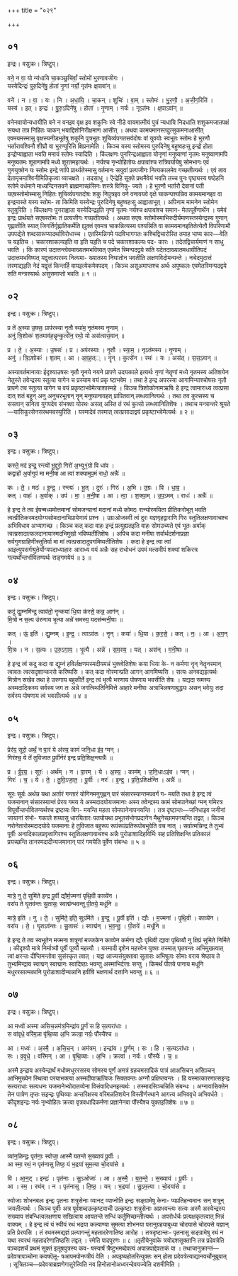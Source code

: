 +++
title = "०२९"

+++


## ०१
इन्द्रः। वसुक्रः। त्रिष्टुप्।

वने॒ न वा॒ यो न्य॑धायि चा॒कञ्छुचि॑र्वां॒ स्तोमो॑ भुरणावजीगः ।  
यस्येदिन्द्रः॑ पुरु॒दिने॑षु॒ होता॑ नृ॒णां नर्यो॒ नृत॑मः क्ष॒पावा॑न् ॥

वने॑ । न । वा॒ । यः । नि । अ॒धा॒यि॒ । चा॒कन् । शुचिः॑ । वा॒म् । स्तोमः॑ । भु॒र॒णौ॒ । अ॒जी॒ग॒रिति॑ ।  
यस्य॑ । इत् । इन्द्रः॑ । पु॒रु॒ऽदिने॑षु । होता॑ । नृ॒णाम् । नर्यः॑ । नृऽत॑मः । क्ष॒पाऽवा॑न् ॥

वनेनवायोन्यधायीति वने न वनइव वृक्ष इव शकुनिः स्वे नीडे वायमात्मीयं पुत्रं न्यधायि निदधाति शशुकमजातपक्षं सयथा तत्र निहितः चाकन् भयाद्दिशोनिरीक्षमाण आसीत् । अथवा कामयमानस्तदुत्सुकमनाआसीत् एवमयमस्मासु वृक्षस्यनीडभूतेषु शकुनि पुत्रभूतः शुचिर्व्यपगतसर्वदोषः वां युवयोः स्वभूतः स्तोमः हे भुरणौ भर्तारावश्विनौ शीघ्रौ वा भुरण्युरिति क्षिप्रनामेति । किञ्च यस्य स्तोमस्य पुरुदिनेषु बहुष्वहःसु इन्द्रो होता इन्द्रोप्याह्वाता भवति ममायं स्तोमः स्यादिति । किंलक्षणः पुनरिन्द्रआह्वाता योनृणां मनुष्याणां नृतमः मनुष्याणामपि मनुष्यतमः शूराणामपि मध्ये शूरतमइत्यर्थः । नर्यश्च नृभ्योहितोयः क्षपावांश्च रात्रिपर्यायेषु सोमभागः एवं गुणयुक्तेन यः स्तोमः इन्द्रे णापि प्रार्थ्यतेस्मासु वर्तमानः सयुवां प्रत्यजीगः नित्यकालमेव गच्छतीत्यर्थः । एवं ताव देतामृचमाश्विनीमितिकृत्वा व्याचक्षते । तदसाधु । ऎन्द्रेहि सूक्ते प्रथमैवेयं भवति तच्च पुनः पृष्ठ्यस्य षष्ठेहनि स्तोमे वर्धमाने माध्यन्दिनसवने ब्राह्मणाच्छंसिनः शस्त्रे विनियु- ज्यते । हे भुरणौ भर्तारौ देवानां पती यएषस्तोमोस्मासु निहितः शुचिर्व्यपगतदोषः शकु निपुत्रइव वने वनावयवे वृक्षे चाकन्पश्यन्निव कामयमानइव वा इन्द्रमास्ते यस्य स्तोम- ता किमिति यस्येन्द्रः पुरुदिनेषु बहुष्वहःसु आह्वाताभूत् । अपिनाम मामनेन स्तोमेन स्तुयुरिति । किंलक्षणः पुनराह्वाता यस्येदिन्द्रइति नृणां नृतमः नर्यश्च क्षपावांश्च समान- मेतत्पूर्वेणार्थेन । यमेवं इन्द्रः प्रार्थयते सएषस्तोमः तं प्रत्यजीगः गच्छतीत्यर्थः । अथवा सएषः स्तोमोस्माभिरुदीर्यमाणस्तस्येन्द्रस्य गुणान् गृह्णातीति स्यात् जिगर्तिर्गृह्णातिकर्मेति ह्युक्तं एवमत्र चाकन्नित्यस्य पश्यन्निति वा कामयमानइतितेत्येतौ विपरिणामौ उपपद्येते शब्दसारूप्यादर्थाविरोधाच्च । एतस्मिन्निगमे पदविभागगतः कश्चिद्विचारोस्ति तमाह भाष्य कारः—वेति च यइतिच । चकारशाकल्यइति वा इति यइति च पदे चकारशाकल्यः पद- कारः । तदेतद्विचार्यमाणं न साधु भवति । किं कारणं उदात्तन्त्वेवमाख्यतमभविष्यत् एवमेत स्मिन्पदद्वये सति यदेतदाख्यातमधायीतिपदं उदात्तमभविष्यत् यद्वृत्तात्परस्य नित्यमा- ख्यातस्य निघातोन भवतीति लक्षणविदोमन्यन्ते । नचेदमुदात्तं तस्माद्यइति नेदं यद्वृत्तं किन्तर्हि वायइत्येकमेवपदम् । किञ्च असुअमाप्तश्च अर्थः अपुष्कलः एवमेतस्मिन्पदद्वये सति मन्त्रस्यार्थः असुसमाप्तो भवति ॥ १ ॥

## ०२
इन्द्रः। वसुक्रः। त्रिष्टुप्।

प्र ते॑ अ॒स्या उ॒षसः॒ प्राप॑रस्या नृ॒तौ स्या॑म॒ नृत॑मस्य नृ॒णाम् ।  
अनु॑ त्रि॒शोकः॑ श॒तमाव॑ह॒न्नॄन्कुत्से॑न॒ रथो॒ यो अस॑त्सस॒वान् ॥

प्र । ते॒ । अ॒स्याः । उ॒षसः॑ । प्र । अप॑रस्याः । नृ॒तौ । स्या॒म॒ । नृऽत॑मस्य । नृ॒णाम् ।  
अनु॑ । त्रि॒ऽशोकः॑ । श॒तम् । आ । अ॒व॒ह॒त्् । नॄन् । कुत्से॑न । रथः॑ । यः । अस॑त् । स॒स॒ऽवान् ॥

अस्यावर्तमानायाः ईदृश्याउषसः नृतौ नॄनये नयने प्रापणे उदयकाले इत्यर्थः नृणां नेतॄणां मध्ये नृतमस्य अतिशयेन नेतुस्ते तवेन्द्रस्य स्तुत्या यागेन च प्रस्याम वयं प्रकृ ष्टाभवेम । तथा हे इन्द्र अपरस्या आगामिन्याश्चोषसः नृतौ प्रापणे तव स्तुत्या यागेन च वयं प्रकृष्टाभवेमेत्याशास्महे । किञ्च त्रिशोकोनामऋषिः हे इन्द्र त्वामाराध्य त्वत्प्रसा दात् शतं बहून् अनु अनुचरभूतान् नॄन् मनुष्यानावहत् प्रापितवान् लब्धवानित्यर्थः । तथा तव कुत्सस्य च ससवान् सनिता युगपदेव संभक्ता योरथः असत् अस्ति तं रथं कुत्सो लब्धवानितिशॆषः । तथाच मन्त्रान्तरे श्रूयते—यासिकुत्सेनसरथमवस्युरिति । यस्मादेवं तस्मात् त्वत्प्रसादाद्वयं प्रकृष्टाभवेमेत्यर्थः ॥ २ ॥

## ०३
इन्द्रः। वसुक्रः। त्रिष्टुप्।

कस्ते॒ मद॑ इन्द्र॒ रन्त्यो॑ भू॒द्दुरो॒ गिरो॑ अ॒भ्यु१॒॑ग्रो वि धा॑व ।  
कद्वाहो॑ अ॒र्वागुप॑ मा मनी॒षा आ त्वा॑ शक्यामुप॒मं राधो॒ अन्नैः॑ ॥

कः । ते॒ । मदः॑ । इ॒न्द्र॒ । रन्त्यः॑ । भू॒त् । दुरः॑ । गिरः॑ । अ॒भि । उ॒ग्रः । वि । धा॒व॒ ।  
कत् । वाहः॑ । अ॒र्वाक् । उप॑ । मा॒ । म॒नी॒षा । आ । त्वा॒ । श॒क्या॒म् । उ॒प॒ऽमम् । राधः॑ । अन्नैः॑ ॥

हे इन्द्र ते तव ईषन्मध्यमोत्तमानां सोमजन्यानां मदानां मध्ये कोमदः रत्न्योरमयिता प्रीतिकरोभूत् भवति त्वत्प्रीतिकरमदयोग्यसोमदानाभिप्रायेणायं प्रश्नः । उग्रःओजस्वी त्वं दुरः यज्ञगृहद्वाराणि गिरः स्तुतिलक्षणावाचश्च अभिविधाव अभ्यागच्छ । किञ्च कत् कदा वाहः इन्द्रं प्रत्युह्यतइति वाहः सोमउच्यते एवं भूतः अर्वाक् त्वत्प्रसादात्फलदानायास्मदभिमुखो भविष्यतीतिशॆषः । अपिच कदा मनीषा सर्वार्थदर्शनाप्रज्ञा सर्वगुणग्राहिणीस्तुतिर्वा मा मां त्वत्प्रसादादुपगमिष्यतीतिशेषः । कदा हे इन्द्र त्वा त्वां आइत्युपसर्गश्रुतेर्योग्यपदाध्याहारः आराध्य वयं अन्नैः सह राधोधनं उपमं मत्समीपं शक्यां शकिरत्र गत्यर्थोन्तर्भावितण्यर्थः सङ्गमयेयं ॥ ३ ॥

## ०४
इन्द्रः। वसुक्रः। त्रिष्टुप्।

कदु॑ द्यु॒म्नमि॑न्द्र॒ त्वाव॑तो॒ नॄन्कया॑ धि॒या क॑रसे॒ कन्न॒ आग॑न् ।  
मि॒त्रो न स॒त्य उ॑रुगाय भृ॒त्या अन्ने॑ समस्य॒ यदस॑न्मनी॒षाः ॥

कत् । ऊं॒ इति॑ । द्यु॒म्नम् । इ॒न्द्र॒ । त्वाऽव॑तः । नॄन् । कया॑ । धि॒या । क॒र॒से॒ । कत् । नः॒ । आ । अ॒ग॒न् ।  
मि॒त्रः । न । स॒त्यः । उ॒रु॒ऽगा॒य॒ । भृ॒त्यै । अन्ने॑ । स॒म॒स्य॒ । यत् । अस॑न् । म॒नी॒षाः ॥

हे इन्द्र त्वं कदु कदा वा द्युम्नं हविर्लक्षणमस्मदीयमन्नं भुक्त्वेतिशेषः कया धिया के- न कर्मणा नॄन् नेतॄनस्मान् त्वावतः त्वत्सदृशान्करसे करिष्यसि । कत् कदा नोस्मान्प्रति आगन् आगमिष्यसि । सत्यः अनवद्यइत्यर्थः मित्रोन सखेव तथा हे उरुगाय बहुकीर्ते इन्द्र त्वं भृत्यै भरणाय पोषणाय भवसीति शेषः । यद्यदा समस्य अस्मदादिकस्य सर्वस्य जग तः अन्ने जगत्स्थितिनिमित्ते आहारे मनीषाः अत्राभिलषणाबुद्धयः असन् भवेयुः तदा सर्वस्य पोषणाय त्वं भवसीत्यर्थः ॥ ४ ॥

## ०५
इन्द्रः। वसुक्रः। त्रिष्टुप्।

प्रेर॑य॒ सूरो॒ अर्थं॒ न पा॒रं ये अ॑स्य॒ कामं॑ जनि॒धा इ॑व॒ ग्मन् ।  
गिर॑श्च॒ ये ते॑ तुविजात पू॒र्वीर्नर॑ इन्द्र प्रति॒शिक्ष॒न्त्यन्नैः॑ ॥

प्र । ई॒र॒य॒ । सूरः॑ । अर्थ॑म् । न । पा॒रम् । ये । अ॒स्य॒ । काम॑म् । ज॒नि॒धाःऽइ॑व । ग्मन् ।  
गिरः॑ । च॒ । ये । ते॒ । तु॒वि॒ऽजा॒त॒ । पू॒र्वीः । नरः॑ । इ॒न्द्र॒ । प्र॒ति॒ऽशिक्ष॑न्ति । अन्नैः॑ ॥

सूरः सूर्यः अर्थन्न यथा अर्तारं गन्तारं योगिनमनुगृह्णन् पारं संसारस्यान्तमपवर्गं ग- मयति तथा हे इन्द्र त्वं यजमानान् संसारस्यान्तं प्रेरय गमय ये अस्मदादयोयजमानाः अस्य तवेन्द्रस्य कामं सोमपानेच्छां ग्मन् गमिरत्र विपूर्वोन्तर्भावितण्यर्थश्च द्रष्टव्यः विग- मयन्ति महता सोमपानेनापनयन्ति । तत्र दृष्टान्तः—जनिधाइव जनीनां जायानां संभो- गकाले शय्यासु धारयितारः पतयोयथा प्रभूतसंभोगप्रदानेन मैथुनेच्छामपनयन्ति तद्वत् । किञ्च नरोनेतारोस्मदादयोये यजमानाः हे तुविजात बहुरूप रूपंरूपंप्रतिरूपोबभुवेति वच नात् । सर्वात्मन्निन्द्र ते तुभ्यं पूर्वीः अनादिकालप्रवृत्तागिरश्च स्तुतिलक्षणावाचश्च अन्नैः पुरोडाशादिहविर्भिः सह प्रतिशिक्षन्ति प्रतिकालं प्रयच्छन्ति तानस्मदादीन्यजमानान् पारं गमयेति पूर्वेण संबन्धः ॥ ५ ॥

## ०६
इन्द्रः। वसुक्रः। त्रिष्टुप्।

मात्रे॒ नु ते॒ सुमि॑ते इन्द्र पू॒र्वी द्यौर्म॒ज्मना॑ पृथि॒वी काव्ये॑न ।  
वरा॑य ते घृ॒तव॑न्तः सु॒तासः॒ स्वाद्म॑न्भवन्तु पी॒तये॒ मधू॑नि ॥

मात्रे॒ इति॑ । नु । ते॒ । सुमि॑ते॒ इति॒ सुऽमि॑ते । इ॒न्द्र॒ । पू॒र्वी इति॑ । द्यौः । म॒ज्मना॑ । पृ॒थि॒वी । काव्ये॑न ।  
वरा॑य । ते॒ । घृ॒तऽव॑न्तः । सु॒तासः॑ । स्वाद्म॑न् । भ॒व॒न्तु॒ । पी॒तये॑ । मधू॑नि ॥

हे इन्द्र ते तव स्वभूतेन मज्मना शत्रूणां मज्जकेन काव्येन कर्मणा द्यौः पृथिवी द्यावा पृथिव्यौ नु क्षिप्रं सुमिते निर्मिते । कीदृश्यौ मात्रे निर्मात्र्यौ पूर्वी पूर्व्यौ महत्यौ । यस्मादी दृशेन महत्त्वेन युक्तः तस्मात् घृतवन्तः अभिमुखत्वात् त्वां क्षरन्तः दीप्तिमन्तोवा सुसंस्कृत त्वात् । यद्वा आज्यसंयुक्तावा सुतासः अभिषुताः सोमाः वराय श्रेष्ठाय ते तुभ्यमिन्द्राय स्वाद्मन् स्वाद्मानः स्वादिष्ठाः भवन्तु अस्माभिर्दत्ताः सन्तु । किमर्थं पीतये पानाय मधूनि मधुररसात्मकानि पुरोडाशादीन्यन्नानि हवींषि भक्षणार्थं दत्तानि भवन्तु ॥ ६ ॥

## ०७
इन्द्रः। वसुक्रः। त्रिष्टुप्।

आ मध्वो॑ अस्मा असिच॒न्नम॑त्र॒मिन्द्रा॑य पू॒र्णं स हि स॒त्यरा॑धाः ।  
स वा॑वृधे॒ वरि॑म॒न्ना पृ॑थि॒व्या अ॒भि क्रत्वा॒ नर्यः॒ पौंस्यै॑श्च ॥

आ । मध्वः॑ । अ॒स्मै॒ । अ॒सि॒च॒न् । अम॑त्रम् । इन्द्रा॑य । पू॒र्णम् । सः । हि । स॒त्यऽरा॑धाः ।  
सः । व॒वृ॒धे॒ । वरि॑मन् । आ । पृ॒थि॒व्याः । अ॒भि । क्रत्वा॑ । नर्यः॑ । पौंस्यैः॑ । च॒ ॥

अस्मै इन्द्राय अस्येन्द्रार्थं मधोव्मधुररसस्य सोमस्य पूर्णं अमत्रं ग्रहचमसादिकं पात्रं आअसिचन् असिञ्चन् आभिमुख्येन स्थित्वा परयाभक्त्या अस्मदीयाऋत्विजः सिक्तवन्तः अग्नौ प्रक्षिप्तवन्तः । हि यस्मात्कारणात्सइन्द्रः सत्यराधाः सत्यधनः यजमानेभ्योदातव्येना विसंवादिधनइत्यर्थः । तस्मादसिञ्चन्निति संबन्धः । अग्नावासिक्तेन तेन पात्रेण तृप्तः सइन्द्रः पृथिव्याः अन्तरिक्षस्य वरिमन्नतिशयेन विस्तीर्णस्थाने आगत्य अभिववृधे अभिवर्धते । कीदृशइन्द्रः नर्यः नृभ्योहितः क्रत्वा वृत्रवधादिकर्मणा प्रज्ञानेनवा पौंस्यैश्च युक्तइतिशेषः ॥ ७ ॥

## ०८
इन्द्रः। वसुक्रः। त्रिष्टुप्।

व्या॑न॒ळिन्द्रः॒ पृत॑नाः॒ स्वोजा॒ आस्मै॑ यतन्ते स॒ख्याय॑ पू॒र्वीः ।  
आ स्मा॒ रथं॒ न पृत॑नासु तिष्ठ॒ यं भ॒द्रया॑ सुम॒त्या चो॒दया॑से ॥

वि । आ॒न॒ट् । इन्द्रः॑ । पृत॑नाः । सु॒ऽओजाः॑ । आ । अ॒स्मै॒ । य॒त॒न्ते॒ । स॒ख्याय॑ । पू॒र्वीः ।  
आ । स्म॒ । रथ॑म् । न । पृत॑नासु । ति॒ष्ठ॒ । यम् । भ॒द्रया॑ । सु॒ऽम॒त्या । चो॒दया॑से ॥

स्वोजाः शोभनबलः इन्द्रः पृतनाः शत्रुसेनाः व्यानट् व्याप्नोति इन्द्रः सङ्ग्रामेषु केना- प्यप्रतिहन्यमानः सन् शत्रून् जयतीत्यर्थः । किञ्च पूर्वीः अत्र पूर्वशब्दउत्कृष्टवाची उत्कृष्टाः शत्रुसेनाः अप्रभवन्त्यः सत्यः अस्मै अस्येन्द्रस्य सख्याय संबन्धित्वलक्षणाय सखित्वाय आयतन्ते सन्धिं कर्तुमिच्छन्तीत्यर्थः । अपरोर्धर्चः प्रत्यक्षकृतत्वात् भिन्नं वाक्यम् । हे इन्द्र त्वं यं स्वीयं रथं भद्रया कल्याण्या सुमत्या शोभनया परानुग्रहयाबुध्या चोदयासे चोदयसे यज्ञान् प्रति प्रेरयसि । तं रथमस्मद्यज्ञं प्रत्यागन्तुं महतादरेणातिष्ठ आरोह । तत्रदृष्टान्तः- पृतनासु सङ्ग्रामेषु रथं न यथा स्वरथं महतादरेणातिष्ठसि तद्वत् । स्मेति पादपूरणः ॥ ८ ॥तृतीयेनुवाके त्रयोदशसूक्तानि तत्र प्रदेवत्रेति पञ्चदशर्चं प्रथमं सूक्तं इलूषपुत्रस्य कव- षस्यार्षं त्रैष्टुभमब्देवत्यं अपान्नपाद्देवताकं वा । तथाचानुक्रान्तं—प्रदेवत्रापञ्चोना कवषऎलू- षआपमपोनप्त्रीयं वेति । अपइष्यहोतरित्युक्तः सन् होता प्रदेवत्रेत्याद्यानवर्चोनुब्रूयात् । सूत्रितञ्च—प्रदेवत्राब्रह्मणेगातुरेत्विति नव हिनोतानोअध्वरन्देवयज्येति दशमीमिति ।